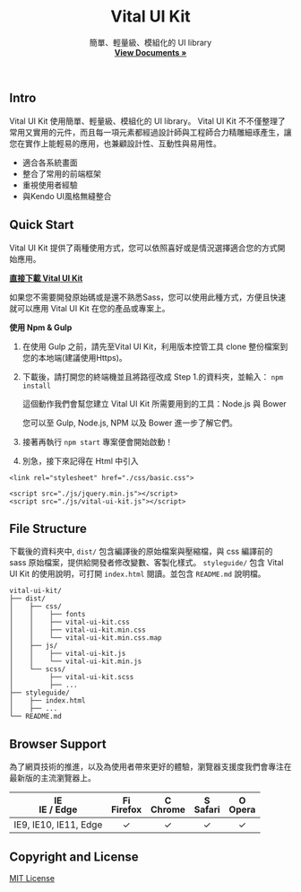 <p align="center">
  <h1 align="center">Vital UI Kit</h1>
  <p align="center">
    簡單、輕量級、模組化的 UI library
    <br>
    <a href="https://gss-fed.github.io/vital-ui-kit/"><strong>View Documents &raquo;</strong></a>
    <br>
  </p>
</p>
<br>


## Intro

Vital UI Kit 使用簡單、輕量級、模組化的 UI library。 Vital UI Kit 不不僅整理了常用又實用的元件，而且每一項元素都經過設計師與工程師合力精雕細琢產生，讓您在實作上能輕易的應用，也兼顧設計性、互動性與易用性。

* 適合各系統畫面
* 整合了常用的前端框架
* 重視使用者經驗
* 與Kendo UI風格無縫整合


## Quick Start

 Vital UI Kit 提供了兩種使用方式，您可以依照喜好或是情況選擇適合您的方式開始應用。

**[直接下載 Vital UI Kit](https://github.com/GSS-FED/Vital-UI-Kit/raw/master/build/vital-ui-kit.zip)**

如果您不需要開發原始碼或是還不熟悉Sass，您可以使用此種方式，方便且快速就可以應用 Vital UI Kit 在您的產品或專案上。

**使用 Npm & Gulp**

1. 在使用 Gulp 之前，請先至Vital UI Kit，利用版本控管工具 clone 整份檔案到您的本地端(建議使用Https)。

1. 下載後，請打開您的終端機並且將路徑改成 Step 1.的資料夾，並輸入： `npm install`

    這個動作我們會幫您建立 Vital UI Kit 所需要用到的工具：Node.js 與 Bower

    您可以至 Gulp, Node.js, NPM 以及 Bower 進一步了解它們。

1. 接著再執行 `npm start` 專案便會開始啟動！

1. 別急，接下來記得在 Html 中引入

```
<link rel="stylesheet" href="./css/basic.css">
```

```
<script src="./js/jquery.min.js"></script>
<script src="./js/vital-ui-kit.js"></script>
```


## File Structure

下載後的資料夾中, `dist/` 包含編譯後的原始檔案與壓縮檔，與 css 編譯前的 sass 原始檔案，提供給開發者修改變數、客製化樣式。
`styleguide/` 包含 Vital UI Kit 的使用說明，可打開 `index.html` 閱讀。並包含 `README.md` 說明檔。

```
vital-ui-kit/
├── dist/
│    ├── css/
│    │    ├── fonts
│    │    ├── vital-ui-kit.css
│    │    ├── vital-ui-kit.min.css
│    │    └── vital-ui-kit.min.css.map
│    ├── js/
│    │    ├── vital-ui-kit.js
│    │    └── vital-ui-kit.min.js
│    └── scss/
│         ├── vital-ui-kit.scss
│         ├── ...
├── styleguide/
│    ├── index.html
│    ├── ...
└── README.md   
```


## Browser Support

為了網頁技術的推進，以及為使用者帶來更好的體驗，瀏覽器支援度我們會專注在最新版的主流瀏覽器上。

| [<img src="https://raw.githubusercontent.com/godban/browsers-support-badges/master/src/images/edge.png" alt="IE / Edge" width="16px" height="16px" />](http://godban.github.io/browsers-support-badges/)</br>IE / Edge | [<img src="https://raw.githubusercontent.com/godban/browsers-support-badges/master/src/images/firefox.png" alt="Firefox" width="16px" height="16px" />](http://godban.github.io/browsers-support-badges/)</br>Firefox | [<img src="https://raw.githubusercontent.com/godban/browsers-support-badges/master/src/images/chrome.png" alt="Chrome" width="16px" height="16px" />](http://godban.github.io/browsers-support-badges/)</br>Chrome | [<img src="https://raw.githubusercontent.com/godban/browsers-support-badges/master/src/images/safari.png" alt="Safari" width="16px" height="16px" />](http://godban.github.io/browsers-support-badges/)</br>Safari | [<img src="https://raw.githubusercontent.com/godban/browsers-support-badges/master/src/images/opera.png" alt="Opera" width="16px" height="16px" />](http://godban.github.io/browsers-support-badges/)</br>Opera |
| :---------: | :---------: | :---------: | :---------:| :---------: |
| IE9, IE10, IE11, Edge|  ✓ |  ✓ |  ✓ |  ✓ 


## Copyright and License

[MIT License](https://github.com/GSS-FED/Vital-UI-Kit/blob/master/LICENSE)

